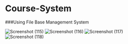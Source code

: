 # Course-System
###Using File Base Management System 

![Screenshot (115)](https://github.com/user-attachments/assets/4c614b06-26b9-4942-88d0-cf2e1f88325c)
![Screenshot (116)](https://github.com/user-attachments/assets/4d371a07-3ff2-48c4-ba70-0c3adcbe674c)
![Screenshot (117)](https://github.com/user-attachments/assets/dacf41b2-eb41-42cf-9a92-e2689692ae53)
![Screenshot (118)](https://github.com/user-attachments/assets/28207ec9-e9e9-4c1b-ae00-be86c6596220)
